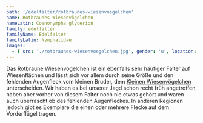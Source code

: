 ```yaml
---
path: '/edelfalter/rotbraunes-wiesenvoegelchen'
name: Rotbraunes Wiesenvögelchen
nameLatin: Coenonympha glycerion
family: edelfalter
familyName: Edelfalter
familyLatin: Nymphalidae
images:
  - { src: './rotbraunes-wiesenvoegelchen.jpg', gender: 'u', location: 'Brandenburg, Heinrichsfelde', author: Georg, date: '2016-07-29' }
---
```


Das Rotbraune Wiesenvögelchen ist ein ebenfalls sehr häufiger Falter auf Wiesenflächen und lässt sich vor allem durch seine Größe und den fehlenden Augenfleck vom kleinen Bruder, dem [Kleinen Wiesenvögelchen](/edelfalter/kleines-wiesenvoegelchen) unterscheiden. Wir haben es bei unserer Jagd schon recht früh angetroffen, haben aber vorher von diesem Falter noch nie etwas gehört und waren auch überrascht ob des fehlenden Augenfleckes. In anderen Regionen jedoch gibt es Exemplare die einen oder mehrere Flecke auf dem Vorderflügel tragen.
